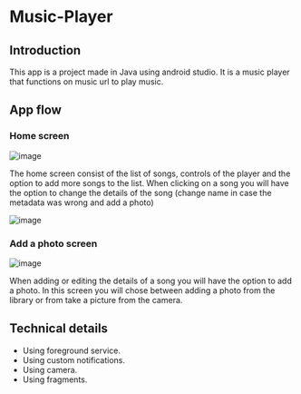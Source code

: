 # Music-Player
## Introduction
This app is a project made in Java using android studio. It is a music player that functions on music url  to play music.


## App flow

### Home screen 
![image](https://saar-skittel.netlify.app/images/music_player/home.jpg)

The home screen consist of the list of songs, controls of the player and the option to add more songs to the list.
When clicking on a song you will have the option to change the details of the song (change name in case the metadata was wrong and add a photo)

![image](https://saar-skittel.netlify.app/images/music_player/change.jpg)


### Add a photo screen
![image](https://saar-skittel.netlify.app/images/music_player/add_photo.jpg)

When adding or editing the details of a song you will have the option to add a photo.
In this screen you will chose between adding a photo from the library or from take a picture from the camera.


## Technical details
*	Using foreground service.
*	Using custom notifications.
*	Using camera.
*	Using fragments.
